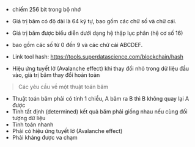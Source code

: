 - chiếm 256 bit trong bộ nhớ

- Giá trị băm có độ dài là 64 ký tự, bao gồm các chữ số và chữ cái.

- Giá trị băm được biểu diễn dưới dạng hệ thập lục phân (hệ cơ số 16)

- bao gồm các số từ 0 đến 9 và các chữ cái ABCDEF.

- Link tool hash: https://tools.superdatascience.com/blockchain/hash

- Hiệu ứng tuyết lở (Avalanche effect) khi thay đổi nhỏ trong dữ liệu đầu vào, giá trị băm thay đổi hoàn toàn

> Các yêu cầu về một thuật toán băm

- Thuật toán băm phải có tính 1 chiều, A băm ra B thì B không quay lại A được
- Tính tất định (determined) kết quả băm phải giống nhau nếu cùng đối tượng dữ liệu
- Tính toán nhanh
- Phải có hiệu ứng tuyết lở (Avalanche effect)
- Phải kháng được va chạm



